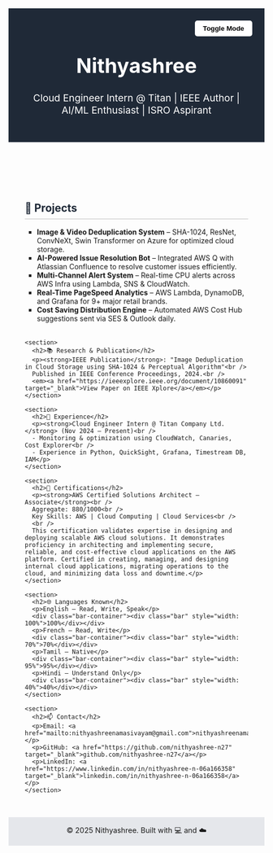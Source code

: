 <!DOCTYPE html>
<html lang="en">
<head>
  <meta charset="UTF-8" />
  <meta name="viewport" content="width=device-width, initial-scale=1.0" />
  <title>Nithyashree | Cloud Engineer & AI/ML Enthusiast</title>
  <style>
    :root {
      --bg-light: #f4f6f8;
      --text-light: #222;
      --bg-dark: #1e293b;
      --text-dark: #f1f5f9;
    }

    body {
      font-family: 'Inter', sans-serif;
      background-color: var(--bg-light);
      color: var(--text-light);
      transition: background 0.3s, color 0.3s;
      line-height: 1.6;
    }

    body.dark {
      background-color: var(--bg-dark);
      color: var(--text-dark);
    }

    header {
      background: #1f2937;
      color: white;
      padding: 2rem;
      text-align: center;
      position: relative;
    }

    header h1 { font-size: 2.5rem; }
    header p { font-size: 1.2rem; margin-top: 0.5rem; }

    .toggle-btn {
      position: absolute;
      top: 1.5rem;
      right: 1.5rem;
      background: #fff;
      border: none;
      padding: 0.5rem 1rem;
      border-radius: 5px;
      cursor: pointer;
      font-weight: bold;
    }

    body.dark .toggle-btn {
      background: #475569;
      color: white;
    }

    .container {
      max-width: 900px;
      margin: auto;
      padding: 2rem;
    }

    h2 {
      color: #1f2937;
      border-bottom: 2px solid #ddd;
      padding-bottom: 0.5rem;
      margin-bottom: 1rem;
    }

    body.dark h2 {
      color: #f1f5f9;
      border-color: #555;
    }

    ul { list-style-type: square; padding-left: 1.5rem; }
    section { margin-bottom: 2rem; }

    footer {
      text-align: center;
      padding: 1rem;
      background: #e5e7eb;
      font-size: 0.9rem;
    }

    body.dark footer {
      background: #334155;
    }

    a { color: #2563eb; text-decoration: none; }
    a:hover { text-decoration: underline; }

    .bar-container {
      background: #e5e7eb;
      border-radius: 5px;
      margin: 0.5rem 0;
      overflow: hidden;
    }

    .bar {
      height: 20px;
      background: #2563eb;
      text-align: right;
      padding-right: 0.5rem;
      color: white;
      font-size: 0.8rem;
      line-height: 20px;
    }
  </style>
</head>
<body>
  <header>
    <h1>Nithyashree</h1>
    <p>Cloud Engineer Intern @ Titan | IEEE Author | AI/ML Enthusiast | ISRO Aspirant</p>
    <button class="toggle-btn" onclick="toggleMode()">Toggle Mode</button>
  </header>

  <div class="container">
    <section>
      <h2>🚀 Projects</h2>
      <ul>
        <li><strong>Image & Video Deduplication System</strong> – SHA-1024, ResNet, ConvNeXt, Swin Transformer on Azure for optimized cloud storage.</li>
        <li><strong>AI-Powered Issue Resolution Bot</strong> – Integrated AWS Q with Atlassian Confluence to resolve customer issues efficiently.</li>
        <li><strong>Multi-Channel Alert System</strong> – Real-time CPU alerts across AWS Infra using Lambda, SNS & CloudWatch.</li>
        <li><strong>Real-Time PageSpeed Analytics</strong> – AWS Lambda, DynamoDB, and Grafana for 9+ major retail brands.</li>
        <li><strong>Cost Saving Distribution Engine</strong> – Automated AWS Cost Hub suggestions sent via SES & Outlook daily.</li>
      </ul>
    </section>

    <section>
      <h2>📚 Research & Publication</h2>
      <p><strong>IEEE Publication</strong>: "Image Deduplication in Cloud Storage using SHA-1024 & Perceptual Algorithm"<br />
      Published in IEEE Conference Proceedings, 2024.<br />
      <em><a href="https://ieeexplore.ieee.org/document/10860091" target="_blank">View Paper on IEEE Xplore</a></em></p>
    </section>

    <section>
      <h2>💼 Experience</h2>
      <p><strong>Cloud Engineer Intern @ Titan Company Ltd.</strong> (Nov 2024 – Present)<br />
      - Monitoring & optimization using CloudWatch, Canaries, Cost Explorer<br />
      - Experience in Python, QuickSight, Grafana, Timestream DB, IAM</p>
    </section>

    <section>
      <h2>📜 Certifications</h2>
      <p><strong>AWS Certified Solutions Architect – Associate</strong><br />
      Aggregate: 880/1000<br />
      Key Skills: AWS | Cloud Computing | Cloud Services<br />
      <br />
      This certification validates expertise in designing and deploying scalable AWS cloud solutions. It demonstrates proficiency in architecting and implementing secure, reliable, and cost-effective cloud applications on the AWS platform. Certified in creating, managing, and designing internal cloud applications, migrating operations to the cloud, and minimizing data loss and downtime.</p>
    </section>

    <section>
      <h2>🌐 Languages Known</h2>
      <p>English – Read, Write, Speak</p>
      <div class="bar-container"><div class="bar" style="width: 100%">100%</div></div>
      <p>French – Read, Write</p>
      <div class="bar-container"><div class="bar" style="width: 70%">70%</div></div>
      <p>Tamil – Native</p>
      <div class="bar-container"><div class="bar" style="width: 95%">95%</div></div>
      <p>Hindi – Understand Only</p>
      <div class="bar-container"><div class="bar" style="width: 40%">40%</div></div>
    </section>

    <section>
      <h2>📫 Contact</h2>
      <p>Email: <a href="mailto:nithyashreenamasivayam@gmail.com">nithyashreenamasivayam@gmail.com</a></p>
      <p>GitHub: <a href="https://github.com/nithyashree-n27" target="_blank">github.com/nithyashree-n27</a></p>
      <p>LinkedIn: <a href="https://www.linkedin.com/in/nithyashree-n-06a166358" target="_blank">linkedin.com/in/nithyashree-n-06a166358</a></p>
    </section>
  </div>

  <footer>
    © 2025 Nithyashree. Built with 💻 and ☁️
  </footer>

  <script>
    function toggleMode() {
      document.body.classList.toggle("dark");
    }
  </script>
</body>
</html>
